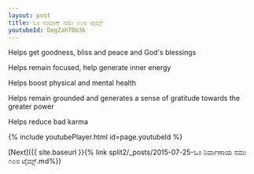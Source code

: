 ```yaml
---
layout: post
title: ಓಂ ನಂದಕಿಣೆ ನಮಃ ೧೦೮ ಟೈಮ್ಸ್
youtubeId: DegZahTDU3k
---
```

 
 
Helps get goodness, bliss and peace and God's blessings
 
Helps remain focused, help generate inner energy 
 
Helps boost physical and mental health 
 
Helps remain grounded and generates a sense of gratitude towards the greater power 
 
Helps reduce bad karma
 
 
 
 


{% include youtubePlayer.html id=page.youtubeId %}
 
[Next]({{ site.baseurl }}{% link  split2/_posts/2015-07-25-ಓಂ ನಿರ್ವಾಣಾಯ ನಮಃ ೧೦೮ ಟೈಮ್ಸ್.md%})
 
